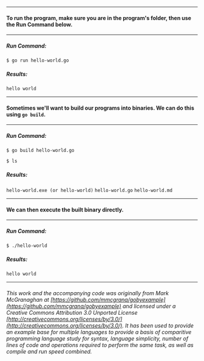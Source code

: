 ___
#### To run the program, make sure you are in the program's folder, then use the Run Command below.
___
##### Run Command:

`$ go run hello-world.go`

##### Results:

`hello world`
___
#### Sometimes we'll want to build our programs into binaries. We can do this using `go build`.
___
##### Run Command:

`$ go build hello-world.go`

`$ ls`

##### Results:

`hello-world.exe (or hello-world)`
`hello-world.go`
`hello-world.md`
___
#### We can then execute the built binary directly.

___
##### Run Command:

`$ ./hello-world`

##### Results:

`hello world`

___

###### This work and the accompanying code was originally from Mark McGranaghan at [https://github.com/mmcgrana/gobyexample](https://github.com/mmcgrana/gobyexample) and licensed under a Creative Commons Attribution 3.0 Unported License [http://creativecommons.org/licenses/by/3.0/](http://creativecommons.org/licenses/by/3.0/). It has been used to provide an example base for multiple languages to provide a basis of comparitive programming language study for syntax, language simplicity, number of lines of code and operations required to perform the same task, as well as compile and run speed combined.